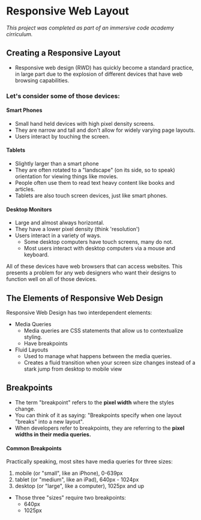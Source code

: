 # Responsive Web Layout
*This project was completed as part of an immersive code academy cirriculum.* 

## Creating a Responsive Layout
* Responsive web design (RWD) has quickly become a standard practice, in large part due to the explosion of different devices that have web browsing capabilities.

### Let's consider some of those devices:
#### Smart Phones
* Small hand held devices with high pixel density screens. 
* They are narrow and tall and don't allow for widely varying page layouts. 
* Users interact by touching the screen.

#### Tablets 
* Slightly larger than a smart phone
* They are often rotated to a "landscape" (on its side, so to speak) orientation for viewing things like movies. 
* People often use them to read text heavy content like books and articles. 
* Tablets are also touch screen devices, just like smart phones.

#### Desktop Monitors
* Large and almost always horizontal. 
* They have a lower pixel density (think 'resolution') 
* Users interact in a variety of ways. 
   * Some desktop computers have touch screens, many do not. 
   * Most users interact with desktop computers via a mouse and keyboard.
   
All of these devices have web browsers that can access websites. This presents a problem for any web designers who want their designs to function well on all of those devices.


## The Elements of Responsive Web Design
Responsive Web Design has two interdependent elements:
* Media Queries
    * Media queries are CSS statements that allow us to contextualize styling.
    * Have breakpoints 
* Fluid Layouts
    * Used to manage what happens between the media queries. 
    * Creates a fluid transition when your screen size changes instead of a stark jump from desktop to mobile view

## Breakpoints
* The term "breakpoint" refers to the **pixel width** where the styles change. 
* You can think of it as saying: "Breakpoints specify when one layout "breaks" into a new layout".
* When developers refer to breakpoints, they are referring to the **pixel widths in their media queries.**

#### Common Breakpoints
Practically speaking, most sites have media queries for three sizes:
1. mobile (or "small", like an iPhone), 0-639px
2. tablet (or "medium", like an iPad), 640px - 1024px
3. desktop (or "large", like a computer), 1025px and up

* Those three "sizes" require two breakpoints:
    * 640px 
    * 1025px

